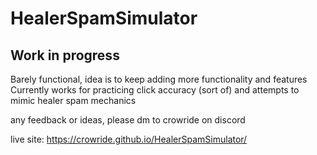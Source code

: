 # HealerSpamSimulator

## Work in progress  
Barely functional, idea is to keep adding more functionality and features  
Currently works for practicing click accuracy (sort of) and attempts to mimic healer spam mechanics  

any feedback or ideas, please dm to crowride on discord

live site: https://crowride.github.io/HealerSpamSimulator/
